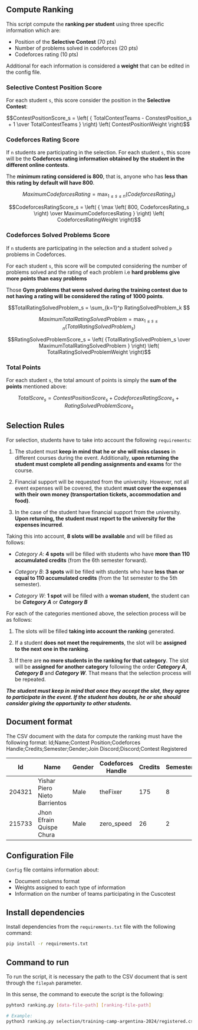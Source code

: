 ## Compute Ranking

This script compute the **ranking per student** using three specific information which are:

- Position of the **Selective Contest** (70 pts)
- Number of problems solved in codeforces (20 pts)
- Codeforces rating (10 pts)

Additional for each information is considered a **weight** that can be edited in the config file.

### Selective Contest Position Score

For each student `s`, this score consider the position in the **Selective Contest**:

```math
ContestPositionScore_s = \left( { TotalContestTeams - ConstestPosition_s + 1 \over TotalContestTeams }  \right) \left( ContestPositionWeight \right)
```

### Codeforces Rating Score

If `n` students are participating in the selection. For each student `s`, this score will be the **Codeforces rating information obtained by the student in the different online contests**.

The **minimum rating considered is 800**, that is, anyone who has **less than this rating by default will have 800**. 

```math
MaximumCodeforcesRating = \max_{1 \leq s \leq n} \left( CodeforcesRating_s \right)
```

```math
CodeforcesRatingScore_s = \left( { \max \left( 800, CodeforcesRating_s \right)  \over MaximumCodeforcesRating }  \right) \left( CodeforcesRatingWeight \right)
```

### Codeforces Solved Problems Score

If `n` students are participating in the selection and a student solved `p` problems in Codeforces. 

For each student `s`, this score will be computed considering the number of problems solved and the rating of each problem i.e **hard problems give more points than easy problems**

Those **Gym problems that were solved during the training contest due to not having a rating will be considered the rating of 1000 points**.

```math
TotalRatingSolvedProblem_s = \sum_{k=1}^p RatingSolvedProblem_k 
```

```math
MaximumTotalRatingSolvedProblem = \max_{1 \leq s \leq n} \left( TotalRatingSolvedProblem_s \right)
```

```math
RatingSolvedProblemScore_s = \left( {TotalRatingSolvedProblem_s \over MaximumTotalRatingSolvedProblem }  \right) \left( TotalRatingSolvedProblemWeight \right)
```

### Total Points

For each student `s`, the total amount of points is simply the **sum of the points** mentioned above:

```math
TotalScore_s = ContestPositionScore_s + CodeforcesRatingScore_s + RatingSolvedProblemScore_s
```

## Selection Rules

For selection, students have to take into account the following `requirements`:

1. The student must **keep in mind that he or she will miss classes** in different courses during the event. Additionally, **upon returning the student must complete all pending assignments and exams** for the course.

2. Financial support will be requested from the university. However, not all event expenses will be covered, the student **must cover the expenses with their own money (transportation tickets, accommodation and food)**.

3. In the case of the student have financial support from the university. **Upon returning, the student must report to the university for the expenses incurred**.

Taking this into account, **8 slots will be available** and will be filled as follows:

- _Category A_: **4 spots** will be filled with students who have **more than 110 accumulated credits** (from the 6th semester forward).

- _Category B_: **3 spots** will be filled with students who have **less than or equal to 110 accumulated credits** (from the 1st semester to the 5th semester).

- _Category W_: **1 spot** will be filled with a **woman student**, the student can be **_Category A_** or **_Category B_**

For each of the categories mentioned above, the selection process will be as follows:

1. The slots will be filled **taking into account the ranking** generated.

2. If a student **does not meet the requirements**, the slot will be **assigned to the next one in the ranking**.

3.  If there are **no more students in the ranking for that category**. The slot will be **assigned for another category** following the order **_Category A_**, **_Category B_** and **_Category W_**. That means that the selection process will be repeated.


**_The student must keep in mind that once they accept the slot, they agree to participate in the event. If the student has doubts, he or she should consider giving the opportunity to other students._**

## Document format

The CSV document with the data for compute the ranking must have the following format:
Id;Name;Contest Position;Codeforces Handle;Credits;Semester;Gender;Join Discord;Discord;Contest Registered

| Id | Name | Gender | Codeforces Handle | Credits | Semester | Contest Registered | Contest Position |
| - | - | - | - | - | - | - | - |
| 204321 | Yishar Piero Nieto Barrientos | Male | theFixer | 175 | 8 | Yes | 1 |
| 215733 | Jhon Efrain Quispe Chura | Male | zero_speed | 26 | 2 | Yes | 2 |

## Configuration File

`Config` file contains information about:

- Document columns format
- Weights assigned to each type of information
- Information on the number of teams participating in the Cuscotest

## Install dependencies

Install dependencies from the `requirements.txt` file with the following command:

```bash
pip install -r requirements.txt
```

## Command to run

To run the script, it is necessary the path to the CSV document that is sent through the `filepah` parameter.

In this sense, the command to execute the script is the following:

``` bash
pyhton3 ranking.py [data-file-path] [ranking-file-path]

# Example:
python3 ranking.py selection/training-camp-argentina-2024/registered.csv selection/training-camp-argentina-2024
```
